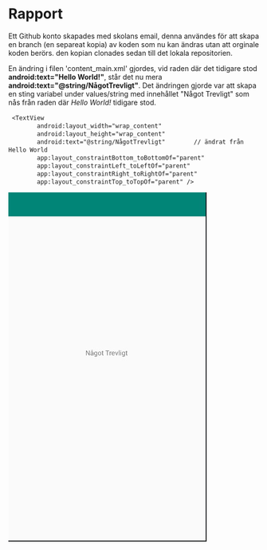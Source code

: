 # Rapport

Ett Github konto skapades med skolans email, denna användes för att skapa en branch (en separeat kopia) av koden som
nu kan ändras utan att orginale koden berörs. den kopian clonades sedan till det lokala repositorien.

En ändring i filen 'content_main.xml' gjordes, vid raden där det tidigare stod __android:text="Hello World!"__, står det nu mera __android:text="@string/NågotTrevligt"__.
Det ändringen gjorde var att skapa en sting variabel under values/string med innehållet "Något Trevligt" som nås från raden där *Hello World!* tidigare stod.



```
 <TextView
        android:layout_width="wrap_content"
        android:layout_height="wrap_content"
        android:text="@string/NågotTrevligt"        // ändrat från Hello World
        app:layout_constraintBottom_toBottomOf="parent"
        app:layout_constraintLeft_toLeftOf="parent"
        app:layout_constraintRight_toRightOf="parent"
        app:layout_constraintTop_toTopOf="parent" />
```

![](labbrapport1.jpg)


